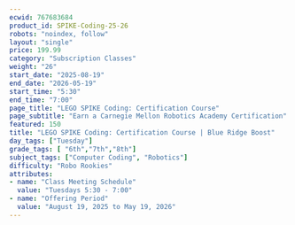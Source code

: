 ```yaml
---
ecwid: 767683684
product_id: SPIKE-Coding-25-26
robots: "noindex, follow"
layout: "single"
price: 199.99
category: "Subscription Classes"
weight: "26"
start_date: "2025-08-19"
end_date: "2026-05-19"
start_time: "5:30"
end_time: "7:00"
page_title: "LEGO SPIKE Coding: Certification Course"
page_subtitle: "Earn a Carnegie Mellon Robotics Academy Certification"
featured: 150
title: "LEGO SPIKE Coding: Certification Course | Blue Ridge Boost"
day_tags: ["Tuesday"]
grade_tags: [ "6th","7th","8th"]
subject_tags: ["Computer Coding", "Robotics"]
difficulty: "Robo Rookies"
attributes:
- name: "Class Meeting Schedule"
  value: "Tuesdays 5:30 - 7:00"
- name: "Offering Period"
  value: "August 19, 2025 to May 19, 2026"
---
```

